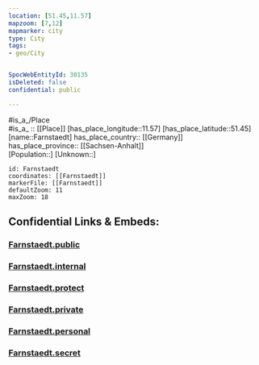 ```yaml
---
location: [51.45,11.57] 
mapzoom: [7,12] 
mapmarker: city 
type: City
tags:
- geo/City


SpocWebEntityId: 30135
isDeleted: false
confidential: public

---
```

#is_a_/Place  
#is_a_ :: [[Place]] 
[has_place_longitude::11.57] 
[has_place_latitude::51.45] 
[name::Farnstaedt] 
has_place_country:: [[Germany]]  
has_place_province:: [[Sachsen-Anhalt]]  
[Population::] 
[Unknown::] 


```leaflet
id: Farnstaedt
coordinates: [[Farnstaedt]] 
markerFile: [[Farnstaedt]] 
defaultZoom: 11 
maxZoom: 18
```


## Confidential Links & Embeds: 

### [Farnstaedt.public](/_public/\Earth\Continent\Europe\Europe~Central\Germany\Germany~East\Sachsen-Anhalt\counties~SA\Mansfeld-Südharz\cities~Mansfeld\Seegebiet_Mansfelder_Land\CityFarnstaedt.public.md) 

### [Farnstaedt.internal](/_internal/\Earth\Continent\Europe\Europe~Central\Germany\Germany~East\Sachsen-Anhalt\counties~SA\Mansfeld-Südharz\cities~Mansfeld\Seegebiet_Mansfelder_Land\CityFarnstaedt.internal.md) 

### [Farnstaedt.protect](/_protect/\Earth\Continent\Europe\Europe~Central\Germany\Germany~East\Sachsen-Anhalt\counties~SA\Mansfeld-Südharz\cities~Mansfeld\Seegebiet_Mansfelder_Land\CityFarnstaedt.protect.md) 

### [Farnstaedt.private](/_private/\Earth\Continent\Europe\Europe~Central\Germany\Germany~East\Sachsen-Anhalt\counties~SA\Mansfeld-Südharz\cities~Mansfeld\Seegebiet_Mansfelder_Land\CityFarnstaedt.private.md) 

### [Farnstaedt.personal](/_personal/\Earth\Continent\Europe\Europe~Central\Germany\Germany~East\Sachsen-Anhalt\counties~SA\Mansfeld-Südharz\cities~Mansfeld\Seegebiet_Mansfelder_Land\CityFarnstaedt.personal.md) 

### [Farnstaedt.secret](/_secret/\Earth\Continent\Europe\Europe~Central\Germany\Germany~East\Sachsen-Anhalt\counties~SA\Mansfeld-Südharz\cities~Mansfeld\Seegebiet_Mansfelder_Land\CityFarnstaedt.secret.md)

